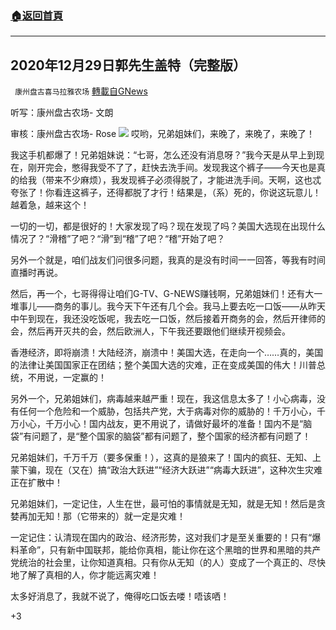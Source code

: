 ###  [:house:返回首頁](https://github.com/ourhimalayas/txt)
---

## 2020年12月29日郭先生盖特（完整版）
` 康州盘古喜马拉雅农场` [轉載自GNews](https://gnews.org/zh-hans/698396/)

听写：康州盘古农场- 文朗

审核：康州盘古农场- Rose
![]()![](https://gnews.org/wp-content/uploads/2020/12/image0-25.png)
哎哟，兄弟姐妹们，来晚了，来晚了，来晚了！

我这手机都爆了！兄弟姐妹说：“七哥，怎么还没有消息呀？”我今天是从早上到现在，刚开完会，憋得我受不了了，赶快去洗手间。发现我这个裤子——今天也是真的给我（带来不少麻烦），我发现裤子必须得脱了，才能进洗手间。天啊，这也忒夸张了！你看连这裤子，还得都脱了才行！结果是，（系）死的，你说这玩意儿！越着急，越来这个！

一切的一切，都是很好的！大家发现了吗？现在发现了吗？美国大选现在出现什么情况了？“滑稽”了吧？“滑”到“稽”了吧？“稽”开始了吧？

另外一个就是，咱们战友们问很多问题，我真的是没有时间一一回答，等我有时间直播时再说。

然后，再一个，七哥得得让咱们G-TV、G-NEWS赚钱啊，兄弟姐妹们！还有大一堆事儿——商务的事儿。我今天下午还有几个会。我马上要去吃一口饭——从昨天中午到现在，我还没吃饭呢，我去吃一口饭，然后接着开商务的会，然后开律师的会，然后再开灭共的会，然后欧洲人，下午我还要跟他们继续开视频会。

香港经济，即将崩溃！大陆经济，崩溃中！美国大选，在走向一个……真的，美国的法律让美国国家正在团结；整个美国大选的灾难，正在变成美国的伟大！川普总统，不用说，一定赢的！

另外一个，兄弟姐妹们，病毒越来越严重！现在，我这信息太多了！小心病毒，没有任何一个危险和一个威胁，包括共产党，大于病毒对你的威胁的！千万小心，千万小心，千万小心！国内战友，更不用说了，请做好最坏的准备！国内不是“脑袋”有问题了，是“整个国家的脑袋”都有问题了，整个国家的经济都有问题了！

兄弟姐妹们，千万千万（要多保重！），这真的是狼来了！国内的疯狂、无知、上蒙下骗，现在（又在）搞“政治大跃进”“经济大跃进”“病毒大跃进”，这种次生灾难正在扩散中！

兄弟姐妹们，一定记住，人生在世，最可怕的事情就是无知，就是无知！然后是贪婪再加无知！那（它带来的）就一定是灾难！

一定记住：认清现在国内的政治、经济形势，这对我们才是至关重要的！只有“爆料革命”，只有新中国联邦，能给你真相，能让你在这个黑暗的世界和黑暗的共产党统治的社会里，让你知道真相。只有你从无知（的人）变成了一个真正的、尽快地了解了真相的人，你才能远离灾难！

太多好消息了，我就不说了，俺得吃口饭去喽！唔该哂！

+3

